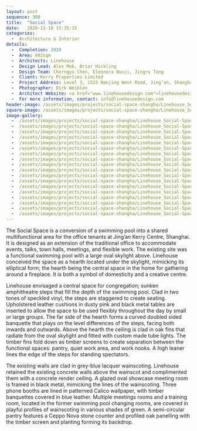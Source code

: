 ```yaml
---
layout: post
sequence: 300
title:  "Social Space"
date:   2020-12-18 15:35:15
categories:
  -  Architecture & Interior
details:
  -  Completion: 2020
  -  Area: 682sqm
  -  Architects: Linehouse
  -  Design Lead: Alex Mok, Briar Hickling
  -  Design Team: Cherngyu Chen, Eleonora Nucci, Jingru Tong
  -  Client: Kerry Properties Limited
  -  Project Address: Level 3, 1515 Nanjing West Road, Jing’an, Shanghai
  -  Photographer: Dirk Weiblen
  -  Architect Website: <a href="www.linehousedesign.com">linehousedesign.com</a>
  -  For more information, contact: info@linehousedesign.com
header-image: /assets/images/projects/social-space-shangha/Linehouse_Social-Space_Header.jpg 
square-image: /assets/images/projects/social-space-shangha/Linehouse_Social-Space_Thumbnail.jpg 
image-gallery:
  -  /assets/images/projects/social-space-shangha/Linehouse_Social-Space_001_lo.jpg 
  -  /assets/images/projects/social-space-shangha/Linehouse_Social-Space_002_lo.jpg
  -  /assets/images/projects/social-space-shangha/Linehouse_Social-Space_003_lo.jpg
  -  /assets/images/projects/social-space-shangha/Linehouse_Social-Space_004_lo.jpg
  -  /assets/images/projects/social-space-shangha/Linehouse_Social-Space_005_lo.jpg  
  -  /assets/images/projects/social-space-shangha/Linehouse_Social-Space_006_lo.jpg
  -  /assets/images/projects/social-space-shangha/Linehouse_Social-Space_007_lo.jpg
  -  /assets/images/projects/social-space-shangha/Linehouse_Social-Space_008_lo.jpg
  -  /assets/images/projects/social-space-shangha/Linehouse_Social-Space_009_lo.jpg
  -  /assets/images/projects/social-space-shangha/Linehouse_Social-Space_010_lo.jpg  
  -  /assets/images/projects/social-space-shangha/Linehouse_Social-Space_011_lo.jpg
  -  /assets/images/projects/social-space-shangha/Linehouse_Social-Space_012_lo.jpg
  -  /assets/images/projects/social-space-shangha/Linehouse_Social-Space_013_lo.jpg
  -  /assets/images/projects/social-space-shangha/Linehouse_Social-Space_014_lo.jpg
  -  /assets/images/projects/social-space-shangha/Linehouse_Social-Space_015_lo.jpg  
  -  /assets/images/projects/social-space-shangha/Linehouse_Social-Space_016_lo.jpg
  -  /assets/images/projects/social-space-shangha/Linehouse_Social-Space_017_lo.jpg
  -  /assets/images/projects/social-space-shangha/Linehouse_Social-Space_018_lo.jpg
---
```

The Social Space is a conversion of a swimming pool into a shared multifunctional area for the office tenants at Jing’an Kerry Centre, Shanghai. It is designed as an extension of the traditional office to accommodate events, talks, town halls, meetings, and flexible work. The existing site was a functional swimming pool with a large oval skylight above. Linehouse conceived the space as a hearth located under the skylight, mimicking its elliptical form; the hearth being the central space in the home for gathering around a fireplace. It is both a symbol of domesticity and a creative centre. 

Linehouse envisaged a central space for congregation; sunken amphitheatre steps that fill the depth of the swimming pool. Clad in two tones of speckled vinyl, the steps are staggered to create seating. Upholstered leather cushions in dusty pink and black metal tables are inserted to allow the space to be used flexibly throughout the day by small or large groups. The far side of the hearth forms a curved doubled sided banquette that plays on the level differences of the steps, facing both inwards and outwards. 
Above the hearth the ceiling is clad in oak fins that radiate from the oval skylight and fitted with custom made tube lights. The timber fins fold down as timber screens to create separation between the functional spaces: pantry, quiet work area, and work nooks. A high leaner lines the edge of the steps for standing spectators.  

The existing walls are clad in grey-blue lacquer wainscoting. Linehouse retained the existing concrete walls above the wainscot and complimented them with a concrete render ceiling. A glazed oval showcase meeting room is framed in black metal, mimicking the lines of the wainscoting. Three phone booths are lined in patterned Calico wallpaper, with timber banquettes covered in blue leather. Multiple meetings rooms and a training room, located in the former swimming pool changing rooms, are covered in playful profiles of wainscoting in various shades of green. A semi-circular pantry features a Ceppo Nova stone counter and profiled oak panelling with the timber screen and planting forming its backdrop.



